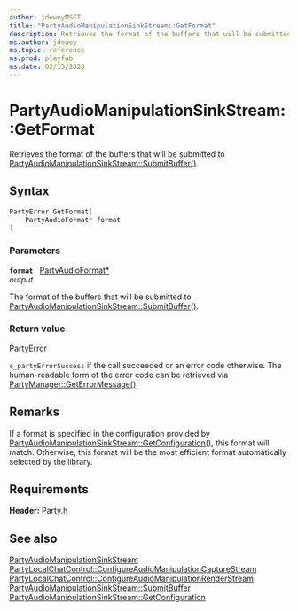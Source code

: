 ```yaml
---
author: jdeweyMSFT
title: "PartyAudioManipulationSinkStream::GetFormat"
description: Retrieves the format of the buffers that will be submitted to [PartyAudioManipulationSinkStream::SubmitBuffer()](partyaudiomanipulationsinkstream_submitbuffer.md).
ms.author: jdewey
ms.topic: reference
ms.prod: playfab
ms.date: 02/13/2020
---
```


# PartyAudioManipulationSinkStream::GetFormat  

Retrieves the format of the buffers that will be submitted to [PartyAudioManipulationSinkStream::SubmitBuffer()](partyaudiomanipulationsinkstream_submitbuffer.md).  

## Syntax  
  
```cpp
PartyError GetFormat(  
    PartyAudioFormat* format  
)  
```  
  
### Parameters  
  
**`format`** &nbsp; [PartyAudioFormat*](../../../structs/partyaudioformat.md)  
*output*  
  
The format of the buffers that will be submitted to [PartyAudioManipulationSinkStream::SubmitBuffer()](partyaudiomanipulationsinkstream_submitbuffer.md).  
  
  
### Return value  
PartyError
  
```c_partyErrorSuccess``` if the call succeeded or an error code otherwise. The human-readable form of the error code can be retrieved via [PartyManager::GetErrorMessage()](../../PartyManager/methods/partymanager_geterrormessage.md).
  
## Remarks  
  
If a format is specified in the configuration provided by [PartyAudioManipulationSinkStream::GetConfiguration()](partyaudiomanipulationsinkstream_getconfiguration.md), this format will match. Otherwise, this format will be the most efficient format automatically selected by the library.
  
## Requirements  
  
**Header:** Party.h
  
## See also  
[PartyAudioManipulationSinkStream](../partyaudiomanipulationsinkstream.md)  
[PartyLocalChatControl::ConfigureAudioManipulationCaptureStream](../../PartyLocalChatControl/methods/partylocalchatcontrol_configureaudiomanipulationcapturestream.md)  
[PartyLocalChatControl::ConfigureAudioManipulationRenderStream](../../PartyLocalChatControl/methods/partylocalchatcontrol_configureaudiomanipulationrenderstream.md)  
[PartyAudioManipulationSinkStream::SubmitBuffer](partyaudiomanipulationsinkstream_submitbuffer.md)  
[PartyAudioManipulationSinkStream::GetConfiguration](partyaudiomanipulationsinkstream_getconfiguration.md)
  
  
